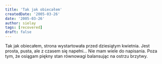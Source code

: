```yaml
---
title: 'Tak jak obiecałem'
createdDate: '2005-03-26'
date: '2005-03-26'
author: sielay
tags: [recovered]
draft: false
---
```


Tak jak obiecałem, strona wystartowała przed dziesiątym kwietnia. Jest prosta, pusta, ale z czasem się napełni… Nie mam wiele do napisania. Poza tym, że osiągam piękny stan równowagi balansując na ostrzu brzytwy.


